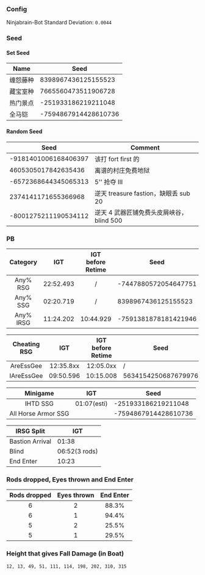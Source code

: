 ### Config

Ninjabrain-Bot Standard Deviation: `0.0044`

### Seed

#### Set Seed

| Name | Seed                 |
| ---- | -------------------- |
| 缠怨藤种 | 8398967436125155523  |
| 藏宝室种 | 7665560473511906728  |
| 热门景点 | -251933186219211048  |
| 全马铠  | -7594867914428610736 |

#### Random Seed

| Seed                 | Comment                        |
| -------------------- | ------------------------------ |
| -9181401006168406397 | 该打 fort first 的                |
| 4605305017842635436  | 离谱的村庄免费地狱                      |
| -6572368644345065313 | 5'' 抢夺 Ⅲ                       |
| 2374141171655366968  | 逆天 treasure fastion，缺眼丢 sub 20 |
| -8001275211190534112 | 逆天 4 武器匠铺免费头皮屑峡谷，blind 500     |

### PB

| Category  |    IGT    | IGT before Retime | Seed                 |
| :-------: | :-------: | :---------------: | -------------------- |
| Any% RSG  | 22:52.493 |         /         | -7447880572054647751 |
| Any% SSG  | 02:20.719 |         /         | 8398967436125155523  |
| Any% IRSG | 11:24.202 |     10:44.929     | -7591381878181421946 |

| Cheating RSG |    IGT    | IGT before Retime | Seed                |
| :----------: | :-------: | :---------------: | ------------------- |
|  AreEssGee   | 12:35.8xx |     12:05.0xx     | /                   |
|  IAreEssGee  | 09:50.596 |     10:15.008     | 5634154250687679976 |

|      Minigame       |     IGT     | Seed                 |
| :-----------------: | :---------: | -------------------- |
|      IHTD SSG       | 01:07(esti) | -251933186219211048  |
| All Horse Armor SSG |             | -7594867914428610736 |

| IRSG Split      | IGT           |
| --------------- | ------------- |
| Bastion Arrival | 01:38         |
| Blind           | 06:52(3 rods) |
| End Enter       | 10:23         |

### Rods dropped, Eyes thrown and End Enter

| Rods dropped | Eyes thrown | End Enter |
| :----------: | :---------: | :-------: |
|      6       |      2      |   88.3%   |
|      6       |      1      |   94.4%   |
|      5       |      2      |   25.5%   |
|      5       |      1      |   29.5%   |

### Height that gives Fall Damage (in Boat)

```text
12, 13, 49, 51, 111, 114, 198, 202, 310, 315
```